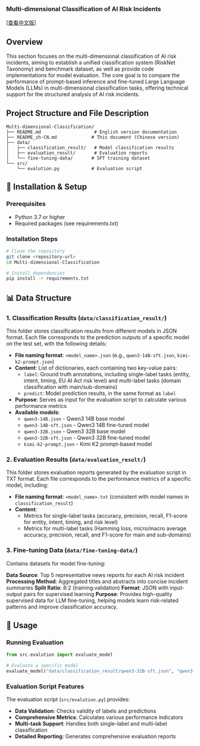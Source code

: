 ### Multi-dimensional Classification of AI Risk Incidents

[[查看中文版]](README_zh-CN.md)

## Overview

This section focuses on the multi-dimensional classification of AI risk incidents, aiming to establish a unified classification system (RiskNet Taxonomy) and benchmark dataset, as well as provide code implementations for model evaluation. The core goal is to compare the performance of prompt-based inference and fine-tuned Large Language Models (LLMs) in multi-dimensional classification tasks, offering technical support for the structured analysis of AI risk incidents.

## Project Structure and File Description
```
Multi-dimensional-Classification/
├── README.md                    # English version documentation
├── README_zh-CN.md             # This document (Chinese version)
├── data/
│   ├── classification_result/   # Model classification results
│   ├── evaluation_result/       # Evaluation reports
│   └── fine-tuning-data/       # SFT training dataset
└── src/
    └── evalution.py            # Evaluation script
```

## 🔧 Installation & Setup

### Prerequisites

- Python 3.7 or higher
- Required packages (see requirements.txt)

### Installation Steps

```bash
# Clone the repository
git clone <repository-url>
cd Multi-dimensional-Classification

# Install dependencies
pip install -r requirements.txt
```

## 📊 Data Structure

### 1. Classification Results (`data/classification_result/`)

This folder stores classification results from different models in JSON format. Each file corresponds to the prediction outputs of a specific model on the test set, with the following details:

- **File naming format**: `<model_name>.json` (e.g., `qwen3-14B-sft.json`, `kimi-k2-prompt.json`)
- **Content**: List of dictionaries, each containing two key-value pairs:
  - `label`: Ground truth annotations, including single-label tasks (entity, intent, timing, EU AI Act risk level) and multi-label tasks (domain classification with main/sub-domains)
  - `predict`: Model prediction results, in the same format as `label`
- **Purpose**: Serves as input for the evaluation script to calculate various performance metrics
- **Available models**:
  - `qwen3-14B.json` - Qwen3 14B base model
  - `qwen3-14B-sft.json` - Qwen3 14B fine-tuned model
  - `qwen3-32B.json` - Qwen3 32B base model
  - `qwen3-32B-sft.json` - Qwen3 32B fine-tuned model
  - `kimi-k2-prompt.json` - Kimi K2 prompt-based model

### 2. Evaluation Results (`data/evaluation_result/`)

This folder stores evaluation reports generated by the evaluation script in TXT format. Each file corresponds to the performance metrics of a specific model, including:

- **File naming format**: `<model_name>.txt` (consistent with model names in `classification_result`)
- **Content**:
  - Metrics for single-label tasks (accuracy, precision, recall, F1-score for entity, intent, timing, and risk level)
  - Metrics for multi-label tasks (Hamming loss, micro/macro average accuracy, precision, recall, and F1-score for main and sub-domains)

### 3. Fine-tuning Data (`data/fine-tuning-data/`)

Contains datasets for model fine-tuning:

**Data Source**: Top 5 representative news reports for each AI risk incident
**Processing Method**: Aggregated titles and abstracts into concise incident summaries
**Split Ratio**: 8:2 (training:validation)
**Format**: JSON with input-output pairs for supervised learning
**Purpose**: Provides high-quality supervised data for LLM fine-tuning, helping models learn risk-related patterns and improve classification accuracy.

## 🚀 Usage

### Running Evaluation

```python
from src.evalution import evaluate_model

# Evaluate a specific model
evaluate_model("data/classification_result/qwen3-32B-sft.json", "qwen3-32B-sft")
```

### Evaluation Script Features

The evaluation script (`src/evalution.py`) provides:

- **Data Validation**: Checks validity of labels and predictions
- **Comprehensive Metrics**: Calculates various performance indicators
- **Multi-task Support**: Handles both single-label and multi-label classification
- **Detailed Reporting**: Generates comprehensive evaluation reports